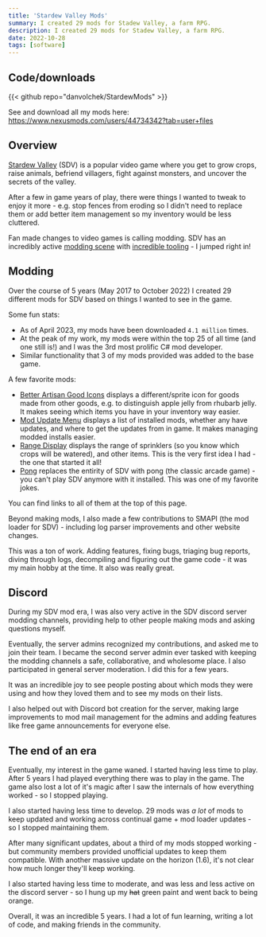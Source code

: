 ```yaml
---
title: 'Stardew Valley Mods'
summary: I created 29 mods for Stadew Valley, a farm RPG.
description: I created 29 mods for Stadew Valley, a farm RPG.
date: 2022-10-28
tags: [software]
---
```


## Code/downloads

{{< github repo="danvolchek/StardewMods" >}}

See and download all my mods here: https://www.nexusmods.com/users/44734342?tab=user+files

## Overview

[Stardew Valley](https://www.stardewvalley.net/) (SDV) is a popular video game where you get to grow crops, raise animals, befriend villagers, fight against monsters, and uncover the secrets of the valley.

After a few in game years of play, there were things I wanted to tweak to enjoy it more - e.g. stop fences from eroding so I didn't need to replace them or add better item management so my inventory would be less cluttered.

Fan made changes to video games is calling modding. SDV has an incredibly active [modding scene](https://www.nexusmods.com/stardewvalley) with [incredible tooling](https://smapi.io/) - I jumped right in!

## Modding

Over the course of 5 years (May 2017 to October 2022) I created 29 different mods for SDV based on things I wanted to see in the game.

Some fun stats:
 * As of April 2023, my mods have been downloaded `4.1 million` times.
 * At the peak of my work, my mods were within the top 25 of all time (and one still is!) and I was the 3rd most prolific C# mod developer.
 * Similar functionality that 3 of my mods provided was added to the base game.

A few favorite mods:
 * [Better Artisan Good Icons](https://www.nexusmods.com/stardewvalley/mods/2080) displays a different/sprite icon for goods made from other goods, e.g. to distinguish apple jelly from rhubarb jelly. It makes seeing which items you have in your inventory way easier.
 * [Mod Update Menu](https://www.nexusmods.com/stardewvalley/mods/2536) displays a list of installed mods, whether any have updates, and where to get the updates from in game. It makes managing modded installs easier.
 * [Range Display](https://www.nexusmods.com/stardewvalley/mods/1179) displays the range of sprinklers (so you know which crops will be watered), and other items. This is the very first idea I had - the one that started it all!
 * [Pong](https://www.nexusmods.com/stardewvalley/mods/1994) replaces the entirity of SDV with pong (the classic arcade game) - you can't play SDV anymore with it installed. This was one of my favorite jokes.

You can find links to all of them at the top of this page.

Beyond making mods, I also made a few contributions to SMAPI (the mod loader for SDV) - including log parser improvements and other website changes.

This was a ton of work. Adding features, fixing bugs, triaging bug reports, diving through logs, decompiling and figuring out the game code - it was my main hobby at the time. It also was really great.

## Discord

During my SDV mod era, I was also very active in the SDV discord server modding channels, providing help to other people making mods and asking questions myself.

Eventually, the server admins recognized my contributions, and asked me to join their team. I became the second server admin ever tasked with keeping the modding channels a safe, collaborative, and wholesome place. I also participated in general server moderation. I did this for a few years.

It was an incredible joy to see people posting about which mods they were using and how they loved them and to see my mods on their lists.

I also helped out with Discord bot creation for the server, making large improvements to mod mail management for the admins and adding features like free game announcements for everyone else.

## The end of an era

Eventually, my interest in the game waned. I started having less time to play. After 5 years I had played everything there was to play in the game. The game also lost a lot of it's magic after I saw the internals of how everything worked - so I stopped playing.

I also started having less time to develop. 29 mods was *a lot* of mods to keep updated and working across continual game + mod loader updates - so I stopped maintaining them.

After many significant updates, about a third of my mods stopped working - but community members provided unofficial updates to keep them compatible. With another massive update on the horizon (1.6), it's not clear how much longer they'll keep working.

I also started having less time to moderate, and was less and less active on the discord server - so I hung up my ~~hat~~ green paint and went back to being orange.

Overall, it was an incredible 5 years. I had a lot of fun learning, writing a lot of code, and making friends in the community.
